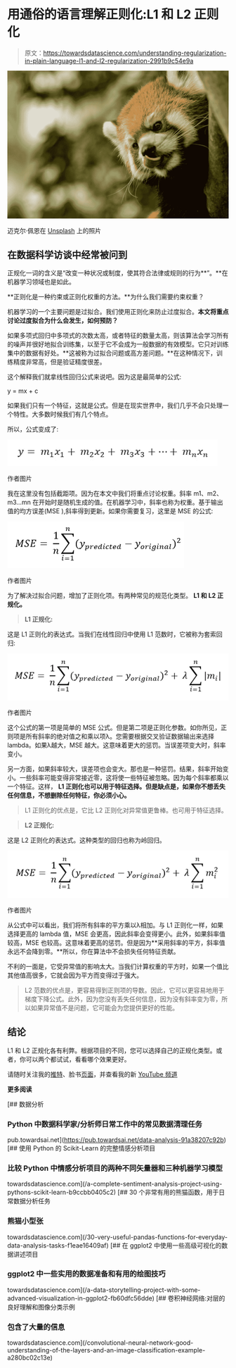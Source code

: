 # 用通俗的语言理解正则化:L1 和 L2 正则化

> 原文：<https://towardsdatascience.com/understanding-regularization-in-plain-language-l1-and-l2-regularization-2991b9c54e9a>

![](img/adf7b13c1aac63e17f9064f1e82518bf.png)

迈克尔·佩恩在 [Unsplash](https://unsplash.com?utm_source=medium&utm_medium=referral) 上的照片

## 在数据科学访谈中经常被问到

正规化一词的含义是“改变一种状况或制度，使其符合法律或规则的行为**”。**在机器学习领域也是如此。

**正则化是一种约束或正则化权重的方法。**为什么我们需要约束权重？

机器学习的一个主要问题是过拟合。我们使用正则化来防止过度拟合。**本文将重点讨论过度拟合为什么会发生，如何预防？**

如果多项式回归中多项式的次数太高，或者特征的数量太高，则该算法会学习所有的噪声并很好地拟合训练集，以至于它不会成为一般数据的有效模型。它只对训练集中的数据有好处。**这被称为过拟合问题或高方差问题。**在这种情况下，训练精度非常高，但是验证精度很差。

这个解释我们就拿线性回归公式来说吧。因为这是最简单的公式:

y = mx + c

如果我们只有一个特征，这就是公式。但是在现实世界中，我们几乎不会只处理一个特性。大多数时候我们有几个特点。

所以，公式变成了:

![](img/ccba4a17c92a56de66cf091c71f399c0.png)

作者图片

我在这里没有包括截距项。因为在本文中我们将重点讨论权重。斜率 m1、m2、m3…mn 在开始时是随机生成的值。在机器学习中，斜率也称为权重。基于输出值的均方误差(MSE ),斜率得到更新。如果你需要复习，这里是 MSE 的公式:

![](img/19d393904b4846ccd6bff83664a03207.png)

作者图片

为了解决过拟合问题，增加了正则化项。有两种常见的规范化类型。 **L1 和 L2 正规化。**

> **L1 正规化:**

这是 L1 正则化的表达式。当我们在线性回归中使用 L1 范数时，它被称为套索回归:

![](img/4d60a95a3ca2052e7d26be66ffedeb0e.png)

作者图片

这个公式的第一项是简单的 MSE 公式。但是第二项是正则化参数。如你所见，正则项是所有斜率的绝对值之和乘以项λ。您需要根据交叉验证数据输出来选择 lambda。如果λ越大，MSE 越大。这意味着更大的惩罚。当误差项变大时，斜率变小。

另一方面，如果斜率较大，误差项也会变大。那也是一种惩罚。结果，斜率开始变小。一些斜率可能变得非常接近零，这将使一些特征被忽略。因为每个斜率都乘以一个特征。这样， **L1 正则化也可以用于特征选择。但是缺点是，如果你不想丢失任何信息，不想删除任何特征，你必须小心。**

> L1 正则化的优点是，它比 L2 正则化对异常值更鲁棒。也可用于特征选择。

> **L2 正规化:**

这是 L2 正则化的表达式。这种类型的回归也称为岭回归。

![](img/47296d2d181f7f51ad006a6cf8901b7c.png)

作者图片

从公式中可以看出，我们将所有斜率的平方乘以λ相加。与 L1 正则化一样，如果选择更高的 lambda 值，MSE 会更高，因此斜率会变得更小。此外，如果斜率值较高，MSE 也较高。这意味着更高的惩罚。但是因为**采用斜率的平方，斜率值永远不会降到零。**所以，你在算法中不会损失任何特征贡献。

不利的一面是，它受异常值的影响太大。当我们计算权重的平方时，如果一个值比其他值高很多，它就会因为平方而变得过于强大。

> L2 范数的优点是，更容易得到正则项的导数。因此，它可以更容易地用于梯度下降公式。此外，因为您没有丢失任何信息，因为没有斜率变为零，所以如果异常值不是问题，它可能会为您提供更好的性能。

## 结论

L1 和 L2 正规化各有利弊。根据项目的不同，您可以选择自己的正规化类型。或者，你可以两个都试试，看看哪个效果更好。

请随时关注我的[推特](https://twitter.com/rashida048)、脸书[页面](https://www.facebook.com/Regenerative-149425692134498)，并查看我的新 [YouTube 频道](https://www.youtube.com/channel/UCzJgOvsJJPCXWytXWuVSeXw)

**更多阅读**

[](https://pub.towardsai.net/data-analysis-91a38207c92b) [## 数据分析

### Python 中数据科学家/分析师日常工作中的常见数据清理任务

pub.towardsai.net](https://pub.towardsai.net/data-analysis-91a38207c92b) [](/a-complete-sentiment-analysis-project-using-pythons-scikit-learn-b9ccbb0405c2) [## 使用 Python 的 Scikit-Learn 的完整情感分析项目

### 比较 Python 中情感分析项目的两种不同矢量器和三种机器学习模型

towardsdatascience.com](/a-complete-sentiment-analysis-project-using-pythons-scikit-learn-b9ccbb0405c2) [](/30-very-useful-pandas-functions-for-everyday-data-analysis-tasks-f1eae16409af) [## 30 个非常有用的熊猫函数，用于日常数据分析任务

### 熊猫小型张

towardsdatascience.com](/30-very-useful-pandas-functions-for-everyday-data-analysis-tasks-f1eae16409af) [](/a-data-storytelling-project-with-some-advanced-visualization-in-ggplot2-fb60dfc56dde) [## 在 ggplot2 中使用一些高级可视化的数据讲述项目

### ggplot2 中一些实用的数据准备和有用的绘图技巧

towardsdatascience.com](/a-data-storytelling-project-with-some-advanced-visualization-in-ggplot2-fb60dfc56dde) [](/convolutional-neural-network-good-understanding-of-the-layers-and-an-image-classification-example-a280bc02c13e) [## 卷积神经网络:对层的良好理解和图像分类示例

### 包含了大量的信息

towardsdatascience.com](/convolutional-neural-network-good-understanding-of-the-layers-and-an-image-classification-example-a280bc02c13e)